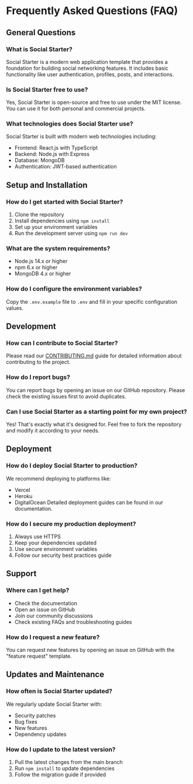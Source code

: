 # Frequently Asked Questions (FAQ)

## General Questions

### What is Social Starter?
Social Starter is a modern web application template that provides a foundation for building social networking features. It includes basic functionality like user authentication, profiles, posts, and interactions.

### Is Social Starter free to use?
Yes, Social Starter is open-source and free to use under the MIT license. You can use it for both personal and commercial projects.

### What technologies does Social Starter use?
Social Starter is built with modern web technologies including:
- Frontend: React.js with TypeScript
- Backend: Node.js with Express
- Database: MongoDB
- Authentication: JWT-based authentication

## Setup and Installation

### How do I get started with Social Starter?
1. Clone the repository
2. Install dependencies using `npm install`
3. Set up your environment variables
4. Run the development server using `npm run dev`

### What are the system requirements?
- Node.js 14.x or higher
- npm 6.x or higher
- MongoDB 4.x or higher

### How do I configure the environment variables?
Copy the `.env.example` file to `.env` and fill in your specific configuration values.

## Development

### How can I contribute to Social Starter?
Please read our [CONTRIBUTING.md](CONTRIBUTING.md) guide for detailed information about contributing to the project.

### How do I report bugs?
You can report bugs by opening an issue on our GitHub repository. Please check the existing issues first to avoid duplicates.

### Can I use Social Starter as a starting point for my own project?
Yes! That's exactly what it's designed for. Feel free to fork the repository and modify it according to your needs.

## Deployment

### How do I deploy Social Starter to production?
We recommend deploying to platforms like:
- Vercel
- Heroku
- DigitalOcean
Detailed deployment guides can be found in our documentation.

### How do I secure my production deployment?
1. Always use HTTPS
2. Keep your dependencies updated
3. Use secure environment variables
4. Follow our security best practices guide

## Support

### Where can I get help?
- Check the documentation
- Open an issue on GitHub
- Join our community discussions
- Check existing FAQs and troubleshooting guides

### How do I request a new feature?
You can request new features by opening an issue on GitHub with the "feature request" template.

## Updates and Maintenance

### How often is Social Starter updated?
We regularly update Social Starter with:
- Security patches
- Bug fixes
- New features
- Dependency updates

### How do I update to the latest version?
1. Pull the latest changes from the main branch
2. Run `npm install` to update dependencies
3. Follow the migration guide if provided 